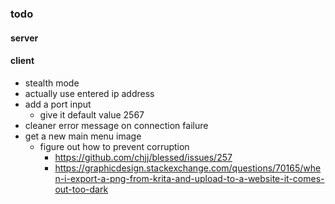 ### todo

#### server

#### client
* stealth mode
* actually use entered ip address
* add a port input
  * give it default value 2567
* cleaner error message on connection failure
* get a new main menu image
  * figure out how to prevent corruption
    * https://github.com/chjj/blessed/issues/257
    * https://graphicdesign.stackexchange.com/questions/70165/when-i-export-a-png-from-krita-and-upload-to-a-website-it-comes-out-too-dark